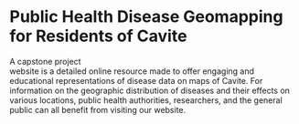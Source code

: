 # Public Health Disease Geomapping for Residents of Cavite
 A capstone project <br>
 website is a detailed online resource made to offer engaging and educational representations of disease data on maps of Cavite. For information on the geographic distribution of diseases and their effects on various locations, public health authorities, researchers, and the general public can all benefit from visiting our website.
